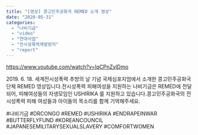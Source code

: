 ```yaml
---
title: "[영상] 콩고민주공화국 REMED 소개 영상"
date: "2020-05-31"
categories: 
  - "나비기금"
  - "video"
  - "연대사업"
  - "전시성폭력재발방지"
  - "report"
---
```


https://www.youtube.com/watch?v=lqCPnZylDmo

2019\. 6. 18. 세계전시성폭력 추방의 날 기념 국제심포지엄에서 소개한 콩고민주공화국 단체 REMED 영상입니다.전시성폭력 피해여성을 지원하는 나비기금은 REMED에 전달되어, 피해여성들의 자생모임인 USHIRIKA 를 지원하고 있습니다.콩고민주공화국의 전시성폭력 피해 여성들과 아이들의 목소리를 함께 기억해주세요.  

  
#나비기금 #DRCONGO #REMED #USHIRIKA #ENDRAPEINWAR #BUTTERFLYFUND #KOREANCOUNCIL #JAPANESEMILITARYSEXUALSLAVERY #COMFORTWOMEN

